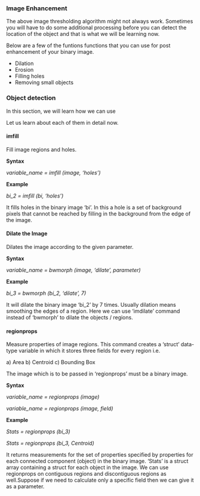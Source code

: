 ### Image Enhancement

The above image thresholding algorithm might not always work. Sometimes you will have to do some additional processing before you can detect the location of the object and that is what we will be learning now.

Below are a few of the funtions functions that you can use for post enhancement of your binary image.
* Dilation
* Erosion
* Filling holes
* Removing small objects

### Object detection

In this section, we will learn how we can use 

Let us learn about each of them in detail now.

#### imfill

Fill image regions and holes.

**Syntax**

*variable_name = imfill (image, ‘holes’)*

**Example**

*bi_2 = imfill (bi, ‘holes’)*

It fills holes in the binary image ‘bi’. In this a hole is a set of background pixels that cannot be reached by filling in the background from the edge of the image.


#### Dilate the Image
Dilates the image according to the given parameter.

**Syntax**

*variable_name = bwmorph (image, ‘dilate’, parameter)*

**Example**

*bi_3 = bwmorph (bi_2, ‘dilate’, 7)*

It will dilate the binary image ‘bi_2’ by 7 times. Usually dilation means smoothing the edges of a region. Here we can use ‘imdilate’ command instead of ‘bwmorph’ to dilate the objects / regions.


#### regionprops
Measure properties of image regions. This command creates a ‘struct’ data-type variable in which it stores three fields for every region i.e.
	
a) Area
b) Centroid
c) Bounding Box

The image which is to be passed in ‘regionprops’ must be a binary image.

**Syntax**

*variable_name = regionprops (image)*

*variable_name = regionprops (image, field)*

**Example**

*Stats = regionprops (bi_3)*

*Stats = regionprops (bi_3, Centroid)*

It returns measurements for the set of properties specified by properties for each connected component (object) in the binary image. ‘Stats’ is a struct array containing a struct for each object in the image. We can use regionprops on contiguous regions and discontiguous regions as well.Suppose if we need to calculate only a specific field then we can give it as a parameter.
